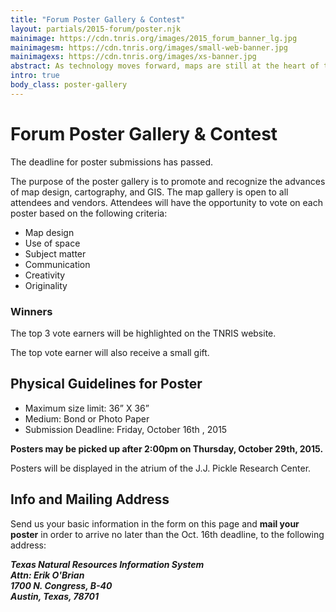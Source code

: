 ```yaml
---
title: "Forum Poster Gallery & Contest"
layout: partials/2015-forum/poster.njk
mainimage: https://cdn.tnris.org/images/2015_forum_banner_lg.jpg
mainimagesm: https://cdn.tnris.org/images/small-web-banner.jpg
mainimagexs: https://cdn.tnris.org/images/xs-banner.jpg
abstract: As technology moves forward, maps are still at the heart of the GIS field. The poster gallery showcases ongoing cartographic innovation in the community.
intro: true
body_class: poster-gallery
---
```

# Forum Poster Gallery & Contest

<div class="alert alert-warning" role="alert">The deadline for poster submissions has passed.</div>

<p class="lead">The purpose of the poster gallery is to promote and recognize the advances of map design, cartography, and GIS. The map gallery is open to all attendees and vendors. Attendees will have the opportunity to vote on each poster based on the following criteria:</p>

- Map design
- Use of space
- Subject matter
- Communication
- Creativity
- Originality

<div class="well well-md">
  <h3>Winners</h3>

<p>The top 3 vote earners will be highlighted on the TNRIS website.</p>
<p>The top vote earner will also receive a small gift.</p>
</div>



## Physical Guidelines for Poster

- Maximum size limit: 36” X 36”
- Medium: Bond or Photo Paper
- Submission Deadline: Friday, October 16th , 2015

**Posters may be picked up after 2:00pm on Thursday, October 29th, 2015.**

Posters will be displayed in the atrium of the J.J. Pickle Research Center.

## Info and Mailing Address

Send us your basic information in the form on this page and **mail your poster** in order to arrive no later than the Oct. 16th deadline, to the following address:

<address>
<strong>Texas Natural Resources Information System<br>
Attn: Erik O'Brian<br>
1700 N. Congress, B-40<br>
Austin, Texas, 78701</strong>
</address>
